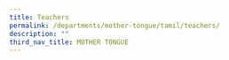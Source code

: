 ```yaml
---
title: Teachers
permalink: /departments/mother-tongue/tamil/teachers/
description: ""
third_nav_title: MOTHER TONGUE
---
```

